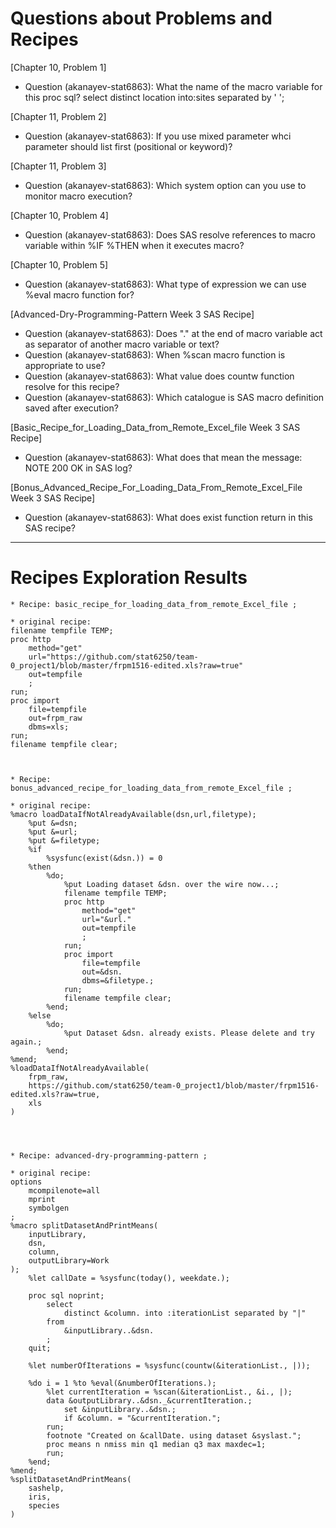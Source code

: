 
# Questions about Problems and Recipes



[Chapter 10, Problem 1]
* Question (akanayev-stat6863): What the name of the macro variable for this proc sql? select distinct location into:sites separated by ' ';



[Chapter 11, Problem 2]
* Question (akanayev-stat6863): If you use mixed parameter whci parameter should list first (positional or keyword)?



[Chapter 11, Problem 3]
* Question (akanayev-stat6863): Which system option can you use to monitor macro execution? 



[Chapter 10, Problem 4] 
* Question (akanayev-stat6863): Does SAS resolve references to macro variable within %IF %THEN when it executes macro?



[Chapter 10, Problem 5] 
* Question (akanayev-stat6863): What type of expression we can use %eval macro function for?



[Advanced-Dry-Programming-Pattern Week 3 SAS Recipe]
* Question (akanayev-stat6863): Does "." at the end of macro variable act as separator of another macro variable or text?
* Question (akanayev-stat6863): When %scan macro function is appropriate to use?
* Question (akanayev-stat6863): What value does countw function resolve for this recipe?
* Question (akanayev-stat6863): Which catalogue is SAS macro definition saved after execution?



[Basic_Recipe_for_Loading_Data_from_Remote_Excel_file  Week 3 SAS Recipe]
* Question (akanayev-stat6863): What does that mean the message: NOTE 200 OK in SAS log?


[Bonus_Advanced_Recipe_For_Loading_Data_From_Remote_Excel_File Week 3 SAS Recipe]
* Question (akanayev-stat6863): What does exist function return in this SAS recipe?


***



# Recipes Exploration Results




```
* Recipe: basic_recipe_for_loading_data_from_remote_Excel_file ;

* original recipe:
filename tempfile TEMP;
proc http
    method="get"
    url="https://github.com/stat6250/team-0_project1/blob/master/frpm1516-edited.xls?raw=true"
    out=tempfile
    ;
run;
proc import
    file=tempfile
    out=frpm_raw
    dbms=xls;
run;
filename tempfile clear;



* Recipe: bonus_advanced_recipe_for_loading_data_from_remote_Excel_file ;

* original recipe:
%macro loadDataIfNotAlreadyAvailable(dsn,url,filetype);
    %put &=dsn;
    %put &=url;
    %put &=filetype;
    %if
        %sysfunc(exist(&dsn.)) = 0
    %then
        %do;
            %put Loading dataset &dsn. over the wire now...;
            filename tempfile TEMP;
            proc http
                method="get"
                url="&url."
                out=tempfile
                ;
            run;
            proc import
                file=tempfile
                out=&dsn.
                dbms=&filetype.;
            run;
            filename tempfile clear;
        %end;
    %else
        %do;
            %put Dataset &dsn. already exists. Please delete and try again.;
        %end;
%mend;
%loadDataIfNotAlreadyAvailable(
    frpm_raw,
    https://github.com/stat6250/team-0_project1/blob/master/frpm1516-edited.xls?raw=true,
    xls
)




* Recipe: advanced-dry-programming-pattern ;

* original recipe:
options
    mcompilenote=all
	mprint
	symbolgen
;
%macro splitDatasetAndPrintMeans(
    inputLibrary,
	dsn,
	column,
	outputLibrary=Work
);
    %let callDate = %sysfunc(today(), weekdate.);

	proc sql noprint;   
	    select
            distinct &column. into :iterationList separated by "|"
		from
		    &inputLibrary..&dsn.
		;
	quit;

	%let numberOfIterations = %sysfunc(countw(&iterationList., |));

	%do i = 1 %to %eval(&numberOfIterations.);
	    %let currentIteration = %scan(&iterationList., &i., |);
		data &outputLibrary..&dsn._&currentIteration.;
		    set &inputLibrary..&dsn.;
			if &column. = "&currentIteration.";
		run;
		footnote "Created on &callDate. using dataset &syslast.";
		proc means n nmiss min q1 median q3 max maxdec=1;
		run;
	%end;
%mend;
%splitDatasetAndPrintMeans(
    sashelp,
	iris,
	species
)




```